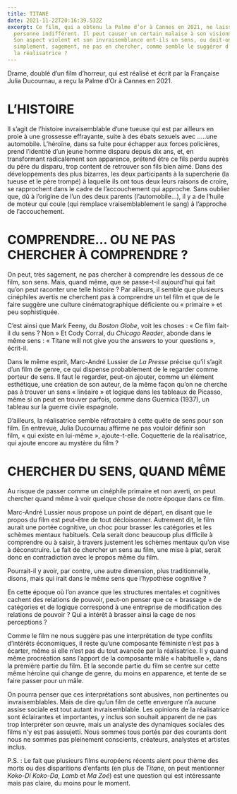 ```yaml
---
title: TITANE
date: 2021-11-22T20:16:39.532Z
excerpt: Ce film, qui a obtenu la Palme d’or à Cannes en 2021, ne laisse
  personne indifférent. Il peut causer un certain malaise à son visionnement.
  Son aspect violent et son invraisemblance ont-ils un sens, ou doit-on
  simplement, sagement, ne pas en chercher, comme semble le suggérer d’ailleurs
  la réalisatrice ?
---
```

Drame, doublé d’un film d’horreur, qui est réalisé et écrit par la Française Julia Ducournau, a reçu la Palme d’Or à Cannes en 2021.

# L’HISTOIRE

Il s’agit de l’histoire invraisemblable d’une tueuse qui est par ailleurs en proie à une grossesse effrayante, suite à des ébats sexuels avec …..une automobile. L’héroïne, dans sa fuite pour échapper aux forces policières, prend l’identité d’un jeune homme disparu depuis dix ans, et, en transformant radicalement son apparence, prétend être ce fils perdu auprès du père du disparu, trop content de retrouver son fils bien aimé. Dans des développements des plus bizarres, les deux participants à la supercherie (la tueuse et le père trompé) à laquelle ils ont tous deux leurs raisons de croire, se rapprochent dans le cadre de l’accouchement qui approche. Sans oublier que, dû à l’origine de l’un des deux parents (l’automobile…), il y a de l’huile de moteur qui coule (qui remplace vraisemblablement le sang) à l’approche de l’accouchement.



# COMPRENDRE… OU NE PAS CHERCHER À COMPRENDRE ?

On peut, très sagement, ne pas chercher à comprendre les dessous de ce film, son sens. Mais, quand même, que se passe-t-il aujourd’hui qui fait qu’on peut raconter une telle histoire ? Par ailleurs, il semble que plusieurs cinéphiles avertis ne cherchent pas à comprendre un tel film et que de le faire suggère une culture cinématographique déficiente ou « primaire » et peu sophistiquée.

C’est ainsi que Mark Feeny, du *Boston Globe*, voit les choses : « Ce film fait-il du sens ? Non » Et Cody Corral, du *Chicago Reader*, abonde dans le même sens : « Titane will not give you the answers to your questions », écrit-il.

Dans le même esprit, Marc-André Lussier de *La Presse* précise qu’il s’agit d’un film de genre, ce qui dispense probablement de le regarder comme porteur de sens. Il faut le regarder, peut-on ajouter, comme un élément esthétique, une création de son auteur, de la même façon qu’on ne cherche pas à trouver un sens « linéaire » et logique dans les tableaux de Picasso, même si on peut en trouver parfois, comme dans Guernica (1937), un tableau sur la guerre civile espagnole.

D’ailleurs, la réalisatrice semble réfractaire à cette quête de sens pour son film. En entrevue, Julia Ducournau affirme ne pas vouloir définir son film, « qui existe en lui-même », ajoute-t-elle. Coquetterie de la réalisatrice, qui ajoute encore au mystère du film ?



# CHERCHER DU SENS, QUAND MÊME

Au risque de passer comme un cinéphile primaire et non averti, on peut chercher quand même à voir quelque chose de notre époque dans ce film.

Marc-André Lussier nous propose un point de départ, en disant que le propos du film est peut-être de tout décloisonner. Autrement dit, le film aurait une portée cognitive, un choc pour brasser les catégories et les schèmes mentaux habituels. Cela serait donc beaucoup plus difficile à comprendre ou à saisir, à travers justement les schèmes mentaux qu’on vise à déconstruire. Le fait de chercher un sens au film, une mise à plat, serait donc en contradiction avec le propos même du film.

Pourrait-il y avoir, par contre, une autre dimension, plus traditionnelle, disons, mais qui irait dans le même sens que l’hypothèse cognitive ?

En cette époque où l’on avance que les structures mentales et cognitives cachent des relations de pouvoir, peut-on penser que ce « brassage » de catégories et de logique correspond à une entreprise de modification des relations de pouvoir ? Qui a intérêt à brasser ainsi la cage de nos perceptions ?

Comme le film ne nous suggère pas une interprétation de type conflits d’intérêts économiques, il reste qu’une composante féministe n’est pas à écarter, même si elle n’est pas du tout avancée par la réalisatrice. Il y quand même procréation sans l’apport de la composante mâle « habituelle », dans la première partie du film. Et la seconde partie du film se centre sur cette même héroïne qui change de genre, du moins en apparence, et tente de se faire passer pour un mâle.

On pourra penser que ces interprétations sont abusives, non pertinentes ou invraisemblables. Mais de dire qu’un film de cette envergure n’a aucune assise sociale est tout autant invraisemblable. Les opinions de la réalisatrice sont éclairantes et importantes, y inclus son souhait apparent de ne pas trop interpréter son œuvre, mais un analyste des dynamiques sociales des films n’y est pas assujetti. Nous sommes tous portés par des courants dont nous ne sommes pas pleinement conscients, créateurs, analystes et artistes inclus.

P.S. : Le fait que plusieurs films européens récents aient pour thème des morts ou des disparitions d’enfants (en plus de *Titane*, on peut mentionner *Koko-Di Koko-Da*, *Lamb* et *Ma Zoé*) est une question qui est intéressante mais pas claire, du moins pour le moment.